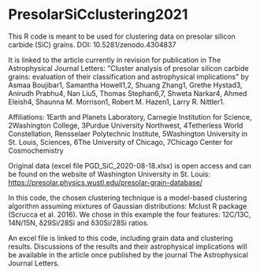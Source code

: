 # PresolarSiCclustering2021

This R code is meant to be used for clustering data on presolar silicon carbide (SiC) grains. DOI: 10.5281/zenodo.4304837

It is linked to the article currently in revision for publication in The Astrophysical Journal Letters:
"Cluster analysis of presolar silicon carbide grains: evaluation of their classification and astrophysical implications"
by Asmaa Boujibar1, Samantha Howell1,2, Shuang Zhang1, Grethe Hystad3, Anirudh Prabhu4, Nan Liu5, Thomas Stephan6,7, Shweta Narkar4, Ahmed Eleish4, Shaunna M. Morrison1, Robert M. Hazen1, Larry R. Nittler1.

Affiliations: 1Earth and Planets Laboratory, Carnegie Institution for Science, 2Washington College, 
3Purdue University Northwest, 4Tetherless World Constellation, Rensselaer Polytechnic Institute, 
5Washington University in St. Louis, Sciences, 6The University of Chicago, 7Chicago Center for Cosmochemistry


Original data (excel file PGD_SiC_2020-08-18.xlsx) is open access and can be found on the website of Washington University in St. Louis:
https://presolar.physics.wustl.edu/presolar-grain-database/

In this code, the chosen clustering technique is a model-based clustering algorithm assuming mixtures of Gaussian distributions: Mclust R package (Scrucca et al. 2016).
We chose in this example the four features: 12C/13C, 14N/15N, δ29Si/28Si and δ30Si/28Si ratios. 

An excel file is linked to this code, including grain data and clustering results.
Discussions of the results and their astrophysical implications will be available in the article once published by the journal The Astrophysical Journal Letters.
